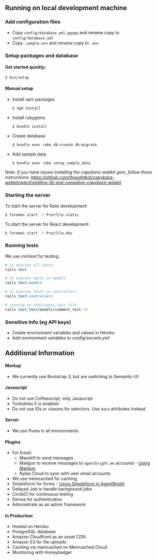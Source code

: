 ## Running on local development machine

### Add configuration files
* Copy `config/database.yml.pgapp` and rename copy to `config/database.yml`
* Copy `.sample.env` and rename copy to `.env`

### Setup packages and database

#### Get started quickly:
```sh
$ bin/setup
```

#### Manual setup
* Install npm packages
  ```sh
  $ npm install
  ```

* Install rubygems
  ```sh
  $ bundle install
  ```

* Create database
  ```sh
  $ bundle exec rake db:create db:migrate
  ```

* Add sample data
  ```sh
  $ bundle exec rake setup_sample_data
  ```

_Note: If you have issues installing the *capybara-webkit* gem, follow these instructions: https://github.com/thoughtbot/capybara-webkit/wiki/Installing-Qt-and-compiling-capybara-webkit_

### Starting the server

To start the server for Rails development:

```sh
$ foreman start -f Procfile.static
```

To start the server for React development:

```sh
$ foreman start -f Procfile.dev
```

### Running tests
We use minitest for testing.

``` ruby
# to execute all tests
rails test

# to execute tests in models
rails test:models

# to execute tests in controllers
rails test:controllers

# running an individual test file
rails test test/models/comment_test.rb
```

### Sensitive Info (eg API keys)

- Create environment variables and values in Heroku
- Add environment variables to *config/secrets.yml*

## Additional Information
#### Markup
* We currently use Bootstrap 3, but are switching to Semantic-UI

#### Javascript
* Do not use Coffeescript, only Javascript
* Turbolinks 5 is enabled
* Do not use IDs or classes for selectors. Use `data` attributes instead

#### Server
* We use Puma in all environments

#### Plugins
* For Email:
  * Mandrill to send messages
  * Mailgun to receive messages to `agentbright.me` accounts - [Using Mailgun](https://github.com/agentbright/documentation/tree/master/development/features/lead_email_parsing/using_mailgun)
  * Nylas Cloud to sync with user email accounts
* We use memcached for caching
* Simpleform for forms - [Using Simpleform in AgentBright](https://github.com/agentbright/documentation/tree/master/development/front_end/simple_form)
* Delayed Job to handle background jobs
* CircleCI for continuous testing
* Devise for authentication
* Administrate as an admin framework

#### In Production
* Hosted on Heroku
* PostgreSQL database
* Amazon Cloudfront as an asset CDN
* Amazon S3 for file uploads
* Caching via memcached on Memcached Cloud
* Monitoring with Honeybadger

